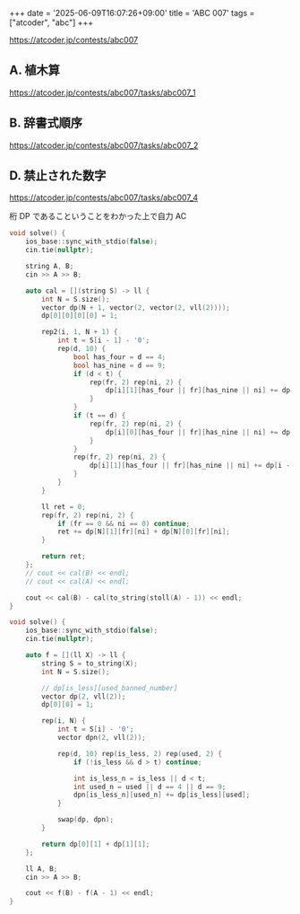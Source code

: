 +++
date = '2025-06-09T16:07:26+09:00'
title = 'ABC 007'
tags = ["atcoder", "abc"]
+++

<https://atcoder.jp/contests/abc007>

## A. 植木算

<https://atcoder.jp/contests/abc007/tasks/abc007_1>

## B. 辞書式順序

<https://atcoder.jp/contests/abc007/tasks/abc007_2>

## D. 禁止された数字

<https://atcoder.jp/contests/abc007/tasks/abc007_4>

桁 DP であるこということをわかった上で自力 AC

```cpp
void solve() {
    ios_base::sync_with_stdio(false);
    cin.tie(nullptr);

    string A, B;
    cin >> A >> B;

    auto cal = [](string S) -> ll {
        int N = S.size();
        vector dp(N + 1, vector(2, vector(2, vll(2))));
        dp[0][0][0][0] = 1;

        rep2(i, 1, N + 1) {
            int t = S[i - 1] - '0';
            rep(d, 10) {
                bool has_four = d == 4;
                bool has_nine = d == 9;
                if (d < t) {
                    rep(fr, 2) rep(ni, 2) {
                        dp[i][1][has_four || fr][has_nine || ni] += dp[i - 1][0][fr][ni];
                    }
                }
                if (t == d) {
                    rep(fr, 2) rep(ni, 2) {
                        dp[i][0][has_four || fr][has_nine || ni] += dp[i - 1][0][fr][ni];
                    }
                }
                rep(fr, 2) rep(ni, 2) {
                    dp[i][1][has_four || fr][has_nine || ni] += dp[i - 1][1][fr][ni];
                }
            }
        }

        ll ret = 0;
        rep(fr, 2) rep(ni, 2) {
            if (fr == 0 && ni == 0) continue;
            ret += dp[N][1][fr][ni] + dp[N][0][fr][ni];
        }

        return ret;
    };
    // cout << cal(B) << endl;
    // cout << cal(A) << endl;

    cout << cal(B) - cal(to_string(stoll(A) - 1)) << endl;
}
```

```cpp
void solve() {
    ios_base::sync_with_stdio(false);
    cin.tie(nullptr);

    auto f = [](ll X) -> ll {
        string S = to_string(X);
        int N = S.size();

        // dp[is_less][used_banned_number]
        vector dp(2, vll(2));
        dp[0][0] = 1;

        rep(i, N) {
            int t = S[i] - '0';
            vector dpn(2, vll(2));

            rep(d, 10) rep(is_less, 2) rep(used, 2) {
                if (!is_less && d > t) continue;

                int is_less_n = is_less || d < t;
                int used_n = used || d == 4 || d == 9;
                dpn[is_less_n][used_n] += dp[is_less][used];
            }

            swap(dp, dpn);
        }

        return dp[0][1] + dp[1][1];
    };

    ll A, B;
    cin >> A >> B;

    cout << f(B) - f(A - 1) << endl;
}
```
